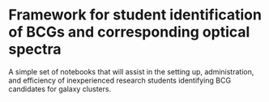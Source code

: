 # Framework for student identification of BCGs and corresponding optical spectra

A simple set of notebooks that will assist in the setting up, administration, and efficiency of inexperienced research students identifying BCG candidates for galaxy clusters. 
